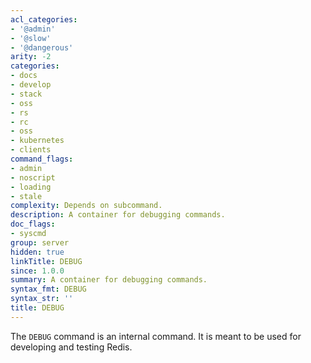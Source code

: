 ```yaml
---
acl_categories:
- '@admin'
- '@slow'
- '@dangerous'
arity: -2
categories:
- docs
- develop
- stack
- oss
- rs
- rc
- oss
- kubernetes
- clients
command_flags:
- admin
- noscript
- loading
- stale
complexity: Depends on subcommand.
description: A container for debugging commands.
doc_flags:
- syscmd
group: server
hidden: true
linkTitle: DEBUG
since: 1.0.0
summary: A container for debugging commands.
syntax_fmt: DEBUG
syntax_str: ''
title: DEBUG
---
```

The `DEBUG` command is an internal command.
It is meant to be used for developing and testing Redis.